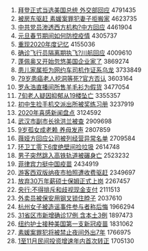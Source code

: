 1. [拜登正式当选美国总统 外交部回应](http://www.baidu.com/baidu?cl=3&tn=SE_baiduhomet8_jmjb7mjw&rsv_dl=fyb_top&fr=top1000&wd=%B0%DD%B5%C7%D5%FD%CA%BD%B5%B1%D1%A1%C3%C0%B9%FA%D7%DC%CD%B3%20%CD%E2%BD%BB%B2%BF%BB%D8%D3%A6) 4791435
1. [被房东驱赶 素媛案罪犯妻子拒搬家](http://www.baidu.com/baidu?cl=3&tn=SE_baiduhomet8_jmjb7mjw&rsv_dl=fyb_top&fr=top1000&wd=%B1%BB%B7%BF%B6%AB%C7%FD%B8%CF%20%CB%D8%E6%C2%B0%B8%D7%EF%B7%B8%C6%DE%D7%D3%BE%DC%B0%E1%BC%D2) 4623735
1. [中共党员渗透西方机构?中方回应](http://www.baidu.com/baidu?cl=3&tn=SE_baiduhomet8_jmjb7mjw&rsv_dl=fyb_top&fr=top1000&wd=%D6%D0%B9%B2%B5%B3%D4%B1%C9%F8%CD%B8%CE%F7%B7%BD%BB%FA%B9%B9%3F%D6%D0%B7%BD%BB%D8%D3%A6) 4461904
1. [元旦春节期间如何防控疫情](http://www.baidu.com/baidu?cl=3&tn=SE_baiduhomet8_jmjb7mjw&rsv_dl=fyb_top&fr=top1000&wd=%D4%AA%B5%A9%B4%BA%BD%DA%C6%DA%BC%E4%C8%E7%BA%CE%B7%C0%BF%D8%D2%DF%C7%E9) 4305737
1. [重现2020年度记忆](http://www.baidu.com/baidu?cl=3&tn=SE_baiduhomet8_jmjb7mjw&rsv_dl=fyb_top&fr=top1000&wd=%D6%D8%CF%D62020%C4%EA%B6%C8%BC%C7%D2%E4) 4155036
1. [确诊飞行员隔离期执飞?川航回应](http://www.baidu.com/baidu?cl=3&tn=SE_baiduhomet8_jmjb7mjw&rsv_dl=fyb_top&fr=top1000&wd=%C8%B7%D5%EF%B7%C9%D0%D0%D4%B1%B8%F4%C0%EB%C6%DA%D6%B4%B7%C9%3F%B4%A8%BA%BD%BB%D8%D3%A6) 4009610
1. [蓬佩奥又开始忽悠美国企业家了](http://www.baidu.com/baidu?cl=3&tn=SE_baiduhomet8_jmjb7mjw&rsv_dl=fyb_top&fr=top1000&wd=%C5%EE%C5%E5%B0%C2%D3%D6%BF%AA%CA%BC%BA%F6%D3%C6%C3%C0%B9%FA%C6%F3%D2%B5%BC%D2%C1%CB) 3869274
1. [患儿家属拒为网约车司机作证系乌龙](http://www.baidu.com/baidu?cl=3&tn=SE_baiduhomet8_jmjb7mjw&rsv_dl=fyb_top&fr=top1000&wd=%BB%BC%B6%F9%BC%D2%CA%F4%BE%DC%CE%AA%CD%F8%D4%BC%B3%B5%CB%BE%BB%FA%D7%F7%D6%A4%CF%B5%CE%DA%C1%FA) 3733849
1. [79岁患癌老人挖洞等死?官方否认](http://www.baidu.com/baidu?cl=3&tn=SE_baiduhomet8_jmjb7mjw&rsv_dl=fyb_top&fr=top1000&wd=79%CB%EA%BB%BC%B0%A9%C0%CF%C8%CB%CD%DA%B6%B4%B5%C8%CB%C0%3F%B9%D9%B7%BD%B7%F1%C8%CF) 3603164
1. [罗永浩直播间所售羊毛衫为假货](http://www.baidu.com/baidu?cl=3&tn=SE_baiduhomet8_jmjb7mjw&rsv_dl=fyb_top&fr=top1000&wd=%C2%DE%D3%C0%BA%C6%D6%B1%B2%A5%BC%E4%CB%F9%CA%DB%D1%F2%C3%AB%C9%C0%CE%AA%BC%D9%BB%F5) 3477054
1. [7旬老人疑因抑郁从19楼坠亡](http://www.baidu.com/baidu?cl=3&tn=SE_baiduhomet8_jmjb7mjw&rsv_dl=fyb_top&fr=top1000&wd=7%D1%AE%C0%CF%C8%CB%D2%C9%D2%F2%D2%D6%D3%F4%B4%D319%C2%A5%D7%B9%CD%F6) 3355357
1. [初中生捡手机交派出所被奖练习册](http://www.baidu.com/baidu?cl=3&tn=SE_baiduhomet8_jmjb7mjw&rsv_dl=fyb_top&fr=top1000&wd=%B3%F5%D6%D0%C9%FA%BC%F1%CA%D6%BB%FA%BD%BB%C5%C9%B3%F6%CB%F9%B1%BB%BD%B1%C1%B7%CF%B0%B2%E1) 3237919
1. [2020年喜感新闻盘点](http://www.baidu.com/baidu?cl=3&tn=SE_baiduhomet8_jmjb7mjw&rsv_dl=fyb_top&fr=top1000&wd=2020%C4%EA%CF%B2%B8%D0%D0%C2%CE%C5%C5%CC%B5%E3) 3124592
1. [武汉市副市长徐洪兰被查](http://www.baidu.com/baidu?cl=3&tn=SE_baiduhomet8_jmjb7mjw&rsv_dl=fyb_top&fr=top1000&wd=%CE%E4%BA%BA%CA%D0%B8%B1%CA%D0%B3%A4%D0%EC%BA%E9%C0%BC%B1%BB%B2%E9) 2909698
1. [9岁孤女成老赖 养母发声](http://www.baidu.com/baidu?cl=3&tn=SE_baiduhomet8_jmjb7mjw&rsv_dl=fyb_top&fr=top1000&wd=9%CB%EA%B9%C2%C5%AE%B3%C9%C0%CF%C0%B5%20%D1%F8%C4%B8%B7%A2%C9%F9) 2807859
1. [薇娅方回应公司被列经营异常名单](http://www.baidu.com/baidu?cl=3&tn=SE_baiduhomet8_jmjb7mjw&rsv_dl=fyb_top&fr=top1000&wd=%DE%B1%E6%AB%B7%BD%BB%D8%D3%A6%B9%AB%CB%BE%B1%BB%C1%D0%BE%AD%D3%AA%D2%EC%B3%A3%C3%FB%B5%A5) 2709584
1. [环卫工零下6度绝壁间捡垃圾](http://www.baidu.com/baidu?cl=3&tn=SE_baiduhomet8_jmjb7mjw&rsv_dl=fyb_top&fr=top1000&wd=%BB%B7%CE%C0%B9%A4%C1%E3%CF%C26%B6%C8%BE%F8%B1%DA%BC%E4%BC%F1%C0%AC%BB%F8) 2614748
1. [男子突然跳入高铁轨道被碾身亡](http://www.baidu.com/baidu?cl=3&tn=SE_baiduhomet8_jmjb7mjw&rsv_dl=fyb_top&fr=top1000&wd=%C4%D0%D7%D3%CD%BB%C8%BB%CC%F8%C8%EB%B8%DF%CC%FA%B9%EC%B5%C0%B1%BB%C4%EB%C9%ED%CD%F6) 2523232
1. [菲律宾力挺中国疫苗](http://www.baidu.com/baidu?cl=3&tn=SE_baiduhomet8_jmjb7mjw&rsv_dl=fyb_top&fr=top1000&wd=%B7%C6%C2%C9%B1%F6%C1%A6%CD%A6%D6%D0%B9%FA%D2%DF%C3%E7) 2434919
1. [游客西双版纳夜市拍照遭收费驱赶](http://www.baidu.com/baidu?cl=3&tn=SE_baiduhomet8_jmjb7mjw&rsv_dl=fyb_top&fr=top1000&wd=%D3%CE%BF%CD%CE%F7%CB%AB%B0%E6%C4%C9%D2%B9%CA%D0%C5%C4%D5%D5%D4%E2%CA%D5%B7%D1%C7%FD%B8%CF) 2349697
1. [放弃30万年薪硕士保姆正式上岗](http://www.baidu.com/baidu?cl=3&tn=SE_baiduhomet8_jmjb7mjw&rsv_dl=fyb_top&fr=top1000&wd=%B7%C5%C6%FA30%CD%F2%C4%EA%D0%BD%CB%B6%CA%BF%B1%A3%C4%B7%D5%FD%CA%BD%C9%CF%B8%DA) 2267457
1. [央行:不得排斥和歧视现金支付](http://www.baidu.com/baidu?cl=3&tn=SE_baiduhomet8_jmjb7mjw&rsv_dl=fyb_top&fr=top1000&wd=%D1%EB%D0%D0%3A%B2%BB%B5%C3%C5%C5%B3%E2%BA%CD%C6%E7%CA%D3%CF%D6%BD%F0%D6%A7%B8%B6) 2111513
1. [外卖员被保安用钢叉锁住脖子](http://www.baidu.com/baidu?cl=3&tn=SE_baiduhomet8_jmjb7mjw&rsv_dl=fyb_top&fr=top1000&wd=%CD%E2%C2%F4%D4%B1%B1%BB%B1%A3%B0%B2%D3%C3%B8%D6%B2%E6%CB%F8%D7%A1%B2%B1%D7%D3) 2037610
1. [杭州女子被造谣事件参与者称后悔](http://www.baidu.com/baidu?cl=3&tn=SE_baiduhomet8_jmjb7mjw&rsv_dl=fyb_top&fr=top1000&wd=%BA%BC%D6%DD%C5%AE%D7%D3%B1%BB%D4%EC%D2%A5%CA%C2%BC%FE%B2%CE%D3%EB%D5%DF%B3%C6%BA%F3%BB%DA) 1966294
1. [31省区市新增确诊17例 含本土3例](http://www.baidu.com/baidu?cl=3&tn=SE_baiduhomet8_jmjb7mjw&rsv_dl=fyb_top&fr=top1000&wd=31%CA%A1%C7%F8%CA%D0%D0%C2%D4%F6%C8%B7%D5%EF17%C0%FD%20%BA%AC%B1%BE%CD%C13%C0%FD) 1897473
1. [纽约护士接种美国第一支新冠疫苗](http://www.baidu.com/baidu?cl=3&tn=SE_baiduhomet8_jmjb7mjw&rsv_dl=fyb_top&fr=top1000&wd=%C5%A6%D4%BC%BB%A4%CA%BF%BD%D3%D6%D6%C3%C0%B9%FA%B5%DA%D2%BB%D6%A7%D0%C2%B9%DA%D2%DF%C3%E7) 1831062
1. [素媛案罪犯将被禁止夜间外出7年](http://www.baidu.com/baidu?cl=3&tn=SE_baiduhomet8_jmjb7mjw&rsv_dl=fyb_top&fr=top1000&wd=%CB%D8%E6%C2%B0%B8%D7%EF%B7%B8%BD%AB%B1%BB%BD%FB%D6%B9%D2%B9%BC%E4%CD%E2%B3%F67%C4%EA) 1766975
1. [1至11月民间投资增速年内首次转正](http://www.baidu.com/baidu?cl=3&tn=SE_baiduhomet8_jmjb7mjw&rsv_dl=fyb_top&fr=top1000&wd=1%D6%C111%D4%C2%C3%F1%BC%E4%CD%B6%D7%CA%D4%F6%CB%D9%C4%EA%C4%DA%CA%D7%B4%CE%D7%AA%D5%FD) 1705130
